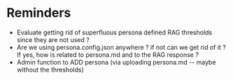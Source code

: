 # Reminders

- Evaluate getting rid of superfluous persona defined RAG thresholds since they are not used ?
- Are we using persona.config.json anywhere ? if not can we get rid of it ? If yes, how is related to persona.md and to the RAG response ?
- Admin function to ADD persona (via uploading persona.md -- maybe without the thresholds)
  